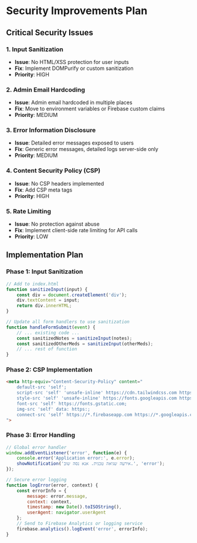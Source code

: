 # Security Improvements Plan

## Critical Security Issues

### 1. Input Sanitization
- **Issue**: No HTML/XSS protection for user inputs
- **Fix**: Implement DOMPurify or custom sanitization
- **Priority**: HIGH

### 2. Admin Email Hardcoding
- **Issue**: Admin email hardcoded in multiple places
- **Fix**: Move to environment variables or Firebase custom claims
- **Priority**: MEDIUM

### 3. Error Information Disclosure
- **Issue**: Detailed error messages exposed to users
- **Fix**: Generic error messages, detailed logs server-side only
- **Priority**: MEDIUM

### 4. Content Security Policy (CSP)
- **Issue**: No CSP headers implemented
- **Fix**: Add CSP meta tags
- **Priority**: HIGH

### 5. Rate Limiting
- **Issue**: No protection against abuse
- **Fix**: Implement client-side rate limiting for API calls
- **Priority**: LOW

## Implementation Plan

### Phase 1: Input Sanitization
```javascript
// Add to index.html
function sanitizeInput(input) {
    const div = document.createElement('div');
    div.textContent = input;
    return div.innerHTML;
}

// Update all form handlers to use sanitization
function handleFormSubmit(event) {
    // ... existing code ...
    const sanitizedNotes = sanitizeInput(notes);
    const sanitizedOtherMeds = sanitizeInput(otherMeds);
    // ... rest of function
}
```

### Phase 2: CSP Implementation
```html
<meta http-equiv="Content-Security-Policy" content="
    default-src 'self';
    script-src 'self' 'unsafe-inline' https://cdn.tailwindcss.com https://unpkg.com https://www.gstatic.com;
    style-src 'self' 'unsafe-inline' https://fonts.googleapis.com https://cdn.tailwindcss.com;
    font-src 'self' https://fonts.gstatic.com;
    img-src 'self' data: https:;
    connect-src 'self' https://*.firebaseapp.com https://*.googleapis.com;
">
```

### Phase 3: Error Handling
```javascript
// Global error handler
window.addEventListener('error', function(e) {
    console.error('Application error:', e.error);
    showNotification('אירעה שגיאה טכנית. אנא נסה שוב.', 'error');
});

// Secure error logging
function logError(error, context) {
    const errorInfo = {
        message: error.message,
        context: context,
        timestamp: new Date().toISOString(),
        userAgent: navigator.userAgent
    };
    // Send to Firebase Analytics or logging service
    firebase.analytics().logEvent('error', errorInfo);
}
``` 